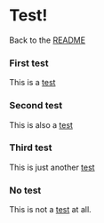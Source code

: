 # Test!

Back to the [README](md-test)

### First test

This is a [test](AnotherFile.md)

### Second test

This is also a [test](YAMDF.md)

### Third test

This is just another [test](YAFHD.html)

### No test

This is not a [test](md-test/blob/master/JAFI.md) at all.


